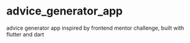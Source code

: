 # advice_generator_app
advice generator app inspired by frontend mentor challenge, built with flutter and dart
